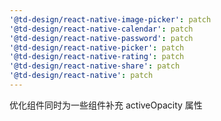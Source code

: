 ```yaml
---
'@td-design/react-native-image-picker': patch
'@td-design/react-native-calendar': patch
'@td-design/react-native-password': patch
'@td-design/react-native-picker': patch
'@td-design/react-native-rating': patch
'@td-design/react-native-share': patch
'@td-design/react-native': patch
---
```


优化组件同时为一些组件补充 activeOpacity 属性
